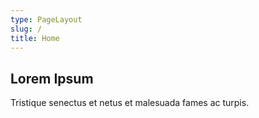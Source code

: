 ```yaml
---
type: PageLayout
slug: /
title: Home
---
```


## Lorem Ipsum

Tristique senectus et netus et malesuada fames ac turpis.
